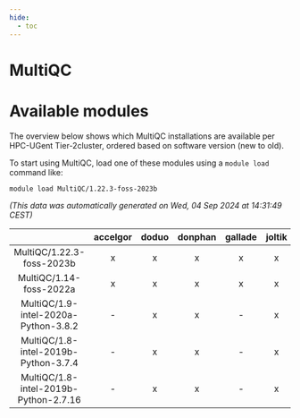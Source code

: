 ```yaml
---
hide:
  - toc
---
```


MultiQC
=======

# Available modules


The overview below shows which MultiQC installations are available per HPC-UGent Tier-2cluster, ordered based on software version (new to old).

To start using MultiQC, load one of these modules using a `module load` command like:

```shell
module load MultiQC/1.22.3-foss-2023b
```

*(This data was automatically generated on Wed, 04 Sep 2024 at 14:31:49 CEST)*  

| |accelgor|doduo|donphan|gallade|joltik|shinx|skitty|
| :---: | :---: | :---: | :---: | :---: | :---: | :---: | :---: |
|MultiQC/1.22.3-foss-2023b|x|x|x|x|x|x|x|
|MultiQC/1.14-foss-2022a|x|x|x|x|x|-|x|
|MultiQC/1.9-intel-2020a-Python-3.8.2|-|x|x|-|x|-|x|
|MultiQC/1.8-intel-2019b-Python-3.7.4|-|x|x|-|x|-|x|
|MultiQC/1.8-intel-2019b-Python-2.7.16|-|x|x|-|x|-|x|
